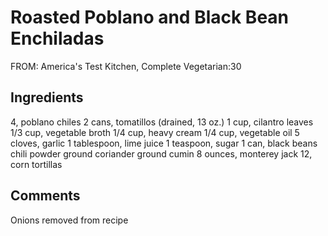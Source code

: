 # Roasted Poblano and Black Bean Enchiladas

FROM: America's Test Kitchen, Complete Vegetarian:30

## Ingredients

4, poblano chiles
2 cans, tomatillos (drained, 13 oz.)
1 cup, cilantro leaves
1/3 cup, vegetable broth
1/4 cup, heavy cream
1/4 cup, vegetable oil
5 cloves, garlic 
1 tablespoon, lime juice
1 teaspoon, sugar
1 can, black beans
chili powder
ground coriander
ground cumin
8 ounces, monterey jack 
12, corn tortillas

## Comments

Onions removed from recipe
